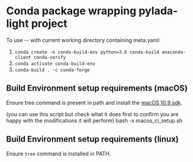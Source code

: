 # Conda package wrapping pylada-light project

To use -- with current working directory containing meta.yaml:

1. `conda create -n conda-build-env python=3.6 conda-build anaconda-client conda-verify`
2. `conda activate conda-build-env`
3. `conda-build . -c conda-forge`

## Build Environment setup requirements (macOS)

Ensure tree command is present in path and install the [macOS 10.9 sdk](https://github.com/phracker/MacOSX-SDKs/releases).

(you can use this script but check what it does first to confirm you are happy with the modifications it will perform)
bash -x macos_ci_setup.sh

## Build Environment setup requirements (linux)

Ensure `tree` command is installed in PATH.
